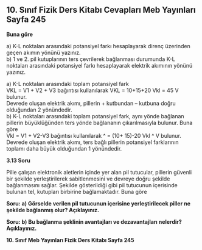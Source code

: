 ## 10. Sınıf Fizik Ders Kitabı Cevapları Meb Yayınları Sayfa 245

**Buna göre**

a) K-L noktaları arasındaki potansiyel farkı hesaplayarak direnç üzerinden geçen akımın yönünü yazınız.  
 b) 1 ve 2. pil kutuplarının ters çevrilerek bağlanması durumunda K-L noktaları arasındaki potansiyel farkı hesaplayarak elektrik akımının yönünü yazınız.

a) K-L noktaları arasındaki toplam potansiyel fark  
 VKL = V1 + V2 + V3 bağıntısı kullanılarak VKL = 10+15+20 Vkl = 45 V bulunur.  
 Devrede oluşan elektrik akımı, pillerin + kutbundan – kutbuna doğru olduğundan 2 yönündedir.  
 b) K-L noktaları arasındaki toplam potansiyel fark, aynı yönde bağlanan pillerin büyüklüğünden ters yönde bağlananın çıkarılmasıyla bulunur. Buna göre  
 Vkl = V1 + V2-V3 bağıntısı kullanılarak ^ = (10+ 15)-20 Vkl ^ V bulunur.  
 Devrede oluşan elektrik akımı, ters bağlı pillerin potansiyel farklarının toplamı daha büyük olduğundan 1 yönündedir.

**3.13 Soru**

Pille çalışan elektronik aletlerin içinde yer alan pil tutucular, pillerin güvenli bir şekilde yerleştirilerek sabitlenmesini ve devreye doğru şekilde bağlanmasını sağlar. Şekilde gösterildiği gibi pil tutucunun içerisinde bulunan tel, kutupları birbirine bağlamaktadır. Buna göre

**Soru: a) Görselde verilen pil tutucunun içerisine yerleştirilecek piller ne şekilde bağlanmış olur? Açıklayınız.**

**Soru: b) Bu bağlanma şeklinin avantajları ve dezavantajları nelerdir? Açıklayınız.**

**10. Sınıf Meb Yayınları Fizik Ders Kitabı Sayfa 245**